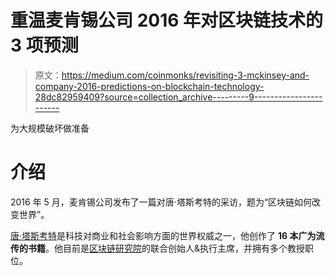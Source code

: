 # 重温麦肯锡公司 2016 年对区块链技术的 3 项预测

> 原文：<https://medium.com/coinmonks/revisiting-3-mckinsey-and-company-2016-predictions-on-blockchain-technology-28dc82959409?source=collection_archive---------9----------------------->

为大规模破坏做准备

# 介绍

2016 年 5 月，麦肯锡公司发布了一篇对唐·塔斯考特的采访，题为“区块链如何改变世界”。

[唐·塔斯考特](https://dontapscott.com/about/)是科技对商业和社会影响方面的世界权威之一，他创作了 **16 本广为流传的书籍**。他目前是[区块链研究院](https://www.blockchainresearchinstitute.org/)的联合创始人&执行主席，并拥有多个教授职位。